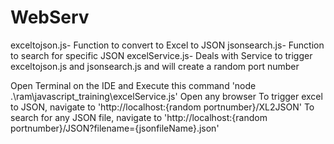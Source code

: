 # WebServ

exceltojson.js- Function to convert to Excel to JSON
jsonsearch.js- Function to search for specific JSON
excelService.js- Deals with Service to trigger exceltojson.js and jsonsearch.js and will create a random port number


Open Terminal on the IDE and Execute this command 'node .\ram\javascript_training\excelService.js'
Open any browser 
To trigger excel to JSON, navigate to 'http://localhost:{random portnumber}/XL2JSON'
To search for any JSON file, navigate to 'http://localhost:{random portnumber}/JSON?filename={jsonfileName}.json'
